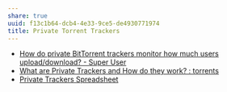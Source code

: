 ```yaml
---
share: true
uuid: f13c1b64-dcb4-4e33-9ce5-de4930771974
title: Private Torrent Trackers
---
```

* [How do private BitTorrent trackers monitor how much users upload/download? - Super User](https://superuser.com/questions/211264/how-do-private-bittorrent-trackers-monitor-how-much-users-upload-download)
* [What are Private Trackers and How do they work? : torrents](https://old.reddit.com/r/torrents/comments/174b1d/what_are_private_trackers_and_how_do_they_work/)
* [Private Trackers Spreadsheet](https://hdvinnie.github.io/Private-Trackers-Spreadsheet/)